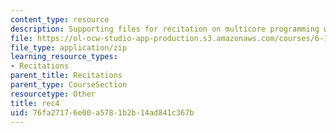 ```yaml
---
content_type: resource
description: Supporting files for recitation on multicore programming with Cell.
file: https://ol-ocw-studio-app-production.s3.amazonaws.com/courses/6-189-multicore-programming-primer-january-iap-2007/76fa27176e00a5781b2b14ad841c367b_rec4.zip
file_type: application/zip
learning_resource_types:
- Recitations
parent_title: Recitations
parent_type: CourseSection
resourcetype: Other
title: rec4
uid: 76fa2717-6e00-a578-1b2b-14ad841c367b
---
```

